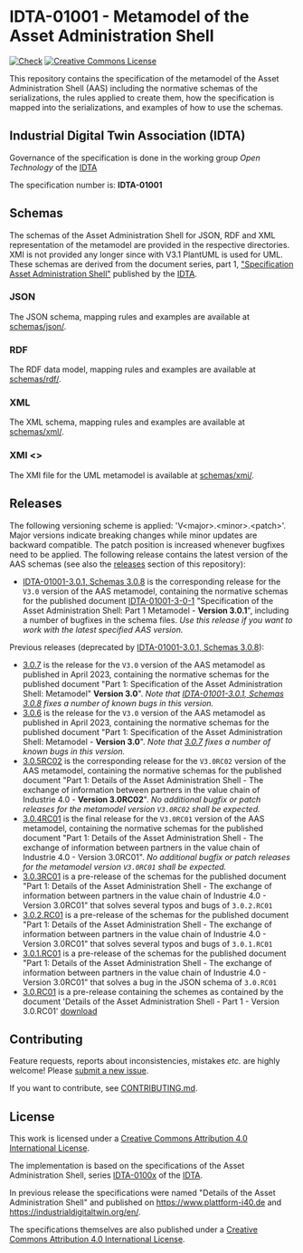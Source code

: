 # IDTA-01001 - Metamodel of the Asset Administration Shell

[![Check](
https://github.com/admin-shell-io/aas-specs/workflows/Check/badge.svg
)](
https://github.com/admin-shell-io/aas-specs/actions?query=workflow%3ACheck
)
[![Creative Commons License](
https://licensebuttons.net/l/by/4.0/88x31.png
)](
https://creativecommons.org/licenses/by/4.0/
)

This repository contains the specification of the metamodel of the 
Asset Administration Shell (AAS) including the normative schemas 
of the serializations, the rules applied to create them, 
how the specification is mapped into the serializations, 
and examples of how to use the schemas.

## Industrial Digital Twin Association (IDTA)

Governance of the specification is done in the working group *Open Technology* 
of the [IDTA](https://industrialdigitaltwin.org/en/)

The specification number is: **IDTA-01001**

## Schemas

The schemas of the Asset Administration Shell for JSON, RDF and XML representation of the metamodel are provided in the 
respective directories. XMI is not provided any longer since with V3.1 PlantUML is used for UML.
These schemas are derived from the document series, part 1,
["Specification Asset Administration Shell"](
https://industrialdigitaltwin.org/en/content-hub/aasspecifications
) published by the [IDTA](https://industrialdigitaltwin.org/en/).

### JSON

The JSON schema, mapping rules and examples are available at
[schemas/json/](schemas/json/).

### RDF

The RDF data model, mapping rules and examples are available 
at [schemas/rdf/](schemas/rdf/).

### XML

The XML schema, mapping rules and examples are available 
at [schemas/xml/](schemas/xml/).

### XMI <<deprecated>>

The XMI file for the UML metamodel is available 
at [schemas/xmi/](schemas/xmi/).
  
## Releases

The following versioning scheme is applied: 'V\<major>.\<minor>.\<patch>'. 
Major versions indicate breaking changes while minor updates are 
backward compatible.
The patch position is increased whenever bugfixes need to be applied. 
The following release contains the latest version of the AAS schemas
 (see also the [releases](https://github.com/admin-shell-io/aas-specs/releases) 
section of this repository):
* [IDTA-01001-3.0.1, Schemas 3.0.8](https://github.com/admin-shell-io/aas-specs/releases/tag/IDTA-01001-3-0-1_schemasV3.0.8) 
is the corresponding release for the `V3.0` version of the AAS metamodel, 
containing the normative schemas for the published document [IDTA-01001-3-0-1](https://industrialdigitaltwin.org/en/content-hub/aasspecifications/specification-of-the-asset-administration-shell-part-1-metamodel-idta-number-01001-3-0-1)
 "Specification of the Asset Administration Shell: Part 1 Metamodel - **Version 3.0.1**", 
including a number of bugfixes in the schema files. 
*Use this release if you want to work with the latest specified AAS version.*

Previous releases (deprecated by [IDTA-01001-3.0.1, Schemas 3.0.8](https://github.com/admin-shell-io/aas-specs/releases/tag/IDTA-01001-3-0-1_schemasV3.0.8)):
* [3.0.7](https://github.com/admin-shell-io/aas-specs/releases/tag/V3.0.7) is the release for the `V3.0` version of the AAS metamodel as published in April 2023, containing the normative schemas for the published document "Part 1: Specification of the Asset Administration Shell: Metamodel" **Version 3.0**". *Note that [IDTA-01001-3.0.1, Schemas 3.0.8](https://github.com/admin-shell-io/aas-specs/releases/tag/IDTA-01001-3-0-1_schemasV3.0.8) fixes a number of known bugs in this version.*
* [3.0.6](https://github.com/admin-shell-io/aas-specs/releases/tag/v3.0.6) is the release for the `V3.0` version of the AAS metamodel as published in April 2023, containing the normative schemas for the published document "Part 1: Specification of the Asset Administration Shell: Metamodel - **Version 3.0**". *Note that [3.0.7](https://github.com/admin-shell-io/aas-specs/releases/tag/V3.0.7) fixes a number of known bugs in this version.*
* [3.0.5RC02](https://github.com/admin-shell-io/aas-specs/releases/tag/V3.0.5RC02) is the corresponding release for the `V3.0RC02` version of the AAS metamodel, containing the normative schemas for the published document "Part 1: Details of the Asset Administration Shell - The exchange of information between partners in the value chain of Industrie 4.0 - **Version 3.0RC02**". *No additional bugfix or patch releases for the metamodel version `V3.0RC02` shall be expected.*
* [3.0.4RC01](https://github.com/admin-shell-io/aas-specs/releases/tag/V3.0.4RC01) is the final release for the `V3.0RC01` version of the AAS metamodel, containing the normative schemas for the published document "Part 1: Details of the Asset Administration Shell - The exchange of information between partners in the value chain of Industrie 4.0 - Version 3.0RC01". *No additional bugfix or patch releases for the metamodel version `V3.0RC01` shall be expected.*
* [3.0.3RC01](https://github.com/admin-shell-io/aas-specs/tree/V3.0.3RC01) is a pre-release of the schemas for the published document "Part 1: Details of the Asset Administration Shell - The exchange of information between partners in the value chain of Industrie 4.0 - Version 3.0RC01" that solves several typos and bugs of `3.0.2.RC01`
* [3.0.2.RC01](https://github.com/admin-shell-io/aas-specs/releases/tag/v3.0.2.RC01) is a pre-release of the schemas for the published document "Part 1: Details of the Asset Administration Shell - The exchange of information between partners in the value chain of Industrie 4.0 - Version 3.0RC01" that solves several typos and bugs of `3.0.1.RC01`
* [3.0.1.RC01](https://github.com/admin-shell-io/aas-specs/releases/tag/v3.0.1.RC01) is a pre-release of the schemas for the published document "Part 1: Details of the Asset Administration Shell - The exchange of information between partners in the value chain of Industrie 4.0 - Version 3.0RC01" that solves a bug in the JSON schema of `3.0.RC01`
* [3.0.RC01](https://github.com/admin-shell-io/aas-specs/releases/tag/v3.0.RC01) is a pre-release containing the schemes as contained by the document 'Details of the Asset Administration Shell - Part 1 - Version 3.0.RC01' [download](https://www.plattform-i40.de/PI40/Redaktion/EN/Downloads/Publikation/Details_of_the_Asset_Administration_Shell_Part1_V3.html)


## Contributing

Feature requests, reports about inconsistencies, mistakes *etc.* are highly
welcome! Please [submit a new issue](
https://github.com/admin-shell-io/aas-specs/issues/new/choose
).

If you want to contribute, see [CONTRIBUTING.md](CONTRIBUTING.md).

## License

This work is licensed under a [Creative Commons Attribution 4.0 International License](
https://creativecommons.org/licenses/by/4.0/). 

The implementation is based on the specifications of the Asset Administration Shell, series [IDTA-0100x](https://industrialdigitaltwin.org/en/content-hub/aasspecifications) of the [IDTA](https://industrialdigitaltwin.org/en/).

In previous release the specifications were named "Details of the Asset Administration Shell" and published on https://www.plattform-i40.de and https://industrialdigitaltwin.org/en/.

The specifications themselves are also published under  a [Creative Commons Attribution 4.0 International License](https://creativecommons.org/licenses/by/4.0/). 
